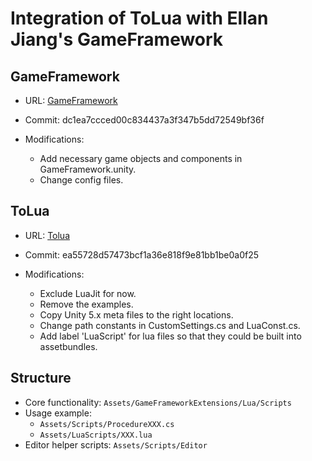 # Integration of ToLua with Ellan Jiang's GameFramework

## GameFramework

- URL: [GameFramework](https://github.com/GameFramework/GameFramework) 

- Commit: dc1ea7ccced00c834437a3f347b5dd72549bf36f

- Modifications:
  - Add necessary game objects and components in GameFramework.unity.
  - Change config files.

## ToLua

- URL: [Tolua](https://github.com/topameng/tolua)

- Commit: ea55728d57473bcf1a36e818f9e81bb1be0a0f25

- Modifications:
  - Exclude LuaJit for now.
  - Remove the examples.
  - Copy Unity 5.x meta files to the right locations.
  - Change path constants in CustomSettings.cs and LuaConst.cs.
  - Add label 'LuaScript' for lua files so that they could be built into assetbundles.

## Structure

- Core functionality: `Assets/GameFrameworkExtensions/Lua/Scripts`
- Usage example:
  - `Assets/Scripts/ProcedureXXX.cs`
  - `Assets/LuaScripts/XXX.lua`
- Editor helper scripts: `Assets/Scripts/Editor`
